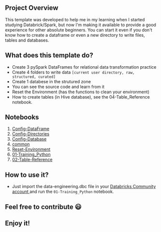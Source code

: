 ## Project Overview
This template was developed to help me in my learning when I started studying Databrick/Spark, but now I'm making it available to provide a good experience for other absolute beginners. You can start it even if you don't know how to create a dataframe or even a new directory to write files, tables and databases.

## What does this template do?
- Create 3 pySpark DataFrames for relational data transformation practice
- Create 4 folders to write data ```[current user directory, raw, structured, curated]```
- Create 1 databese in the strutured zone
- You can see the source code and learn from it
- Reset the Environment (has the functions to clean your environment)
- How to create tables (in Hive database), see the 04-Table_Reference notebook.

## Notebooks
1. [Config-DataFrame](https://github.com/ac-gomes/data-engineering-with-databricks/blob/master/data-engineering/Includes/Config-DataFrame.ipynb)
1. [Config-Directories](https://github.com/ac-gomes/data-engineering-with-databricks/blob/master/data-engineering/Includes/Config-Directories.ipynb)
1. [Config-Database](https://github.com/ac-gomes/data-engineering-with-databricks/blob/master/data-engineering/Includes/Config-Database.ipynb)
1. [common](https://github.com/ac-gomes/data-engineering-with-databricks/blob/master/data-engineering/Includes/common.ipynb)
1. [Reset-Environment](https://github.com/ac-gomes/data-engineering-with-databricks/blob/master/data-engineering/Includes/Reset-Environment.ipynb)
1. [01-Training_Python](https://github.com/ac-gomes/data-engineering-with-databricks/blob/master/data-engineering/Training/01-Training_Python.ipynb)
1. [02-Table-Reference](https://github.com/ac-gomes/data-engineering-with-databricks/blob/master/data-engineering/02-Table-Reference.ipynb)


## How to use it?
- Just import the data-engineering.dbc file in your [Databricks Community account ](https://community.cloud.databricks.com/) and run the ```01-Training_Python``` notebook.


## Feel free to contribute 😃


## Enjoy it!